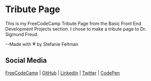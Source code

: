 # Tribute Page
This is my FreeCodeCamp Tribute Page from the Basic Front End Development Projects section. I chose to make a tribute page to Dr. Sigmund Freud.

--Made with 💗 by Stefanie Feltman

## Social Media
[FreeCodeCamp](https://www.freecodecamp.org/portfolio/stefaniedev) |
[GitHub](https://github.com/stefaniedev) |
[LinkedIn](https://www.linkedin.com/in/stefaniefeltman/) |
[Twitter](https://twitter.com/stefaniedev) |
[CodePen](https://codepen.io/stefaniedev/)

